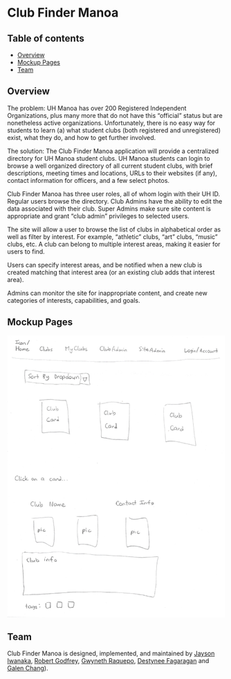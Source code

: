 # Club Finder Manoa

## Table of contents

* [Overview](#overview)
* [Mockup Pages](#mockup-pages)
* [Team](#team)

## Overview

The problem: UH Manoa has over 200 Registered Independent Organizations, plus many more that do not have this “official” status but are nonetheless active organizations. Unfortunately, there is no easy way for students to learn (a) what student clubs (both registered and unregistered) exist, what they do, and how to get further involved.

The solution: The Club Finder Manoa application will provide a centralized directory for UH Manoa student clubs. UH Manoa students can login to browse a well organized directory of all current student clubs, with brief descriptions, meeting times and locations, URLs to their websites (if any), contact information for officers, and a few select photos.

Club Finder Manoa has three user roles, all of whom login with their UH ID. Regular users browse the directory. Club Admins have the ability to edit the data associated with their club. Super Admins make sure site content is appropriate and grant “club admin” privileges to selected users.

The site will allow a user to browse the list of clubs in alphabetical order as well as filter by interest. For example, “athletic” clubs, “art” clubs, “music” clubs, etc. A club can belong to multiple interest areas, making it easier for users to find.

Users can specify interest areas, and be notified when a new club is created matching that interest area (or an existing club adds that interest area).

Admins can monitor the site for inappropriate content, and create new categories of interests, capabilities, and goals.

## Mockup Pages

<img width="800px" class="rounded" src="./Images/Mockup.png">

## Team

Club Finder Manoa is designed, implemented, and maintained by [Jayson Iwanaka](https://jiwanaka.github.io/), [Robert Godfrey](https://robertgodfrey.github.io/), [Gwyneth Raquepo](https://graquepo.github.io/), [Destynee Fagaragan](https://djaf6.github.io/) and [Galen Chang](https://galenchang.github.io/)).
